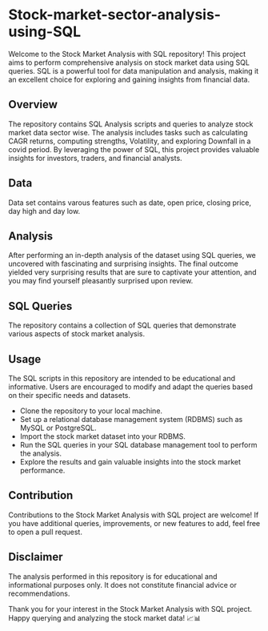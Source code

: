 # Stock-market-sector-analysis-using-SQL
Welcome to the Stock Market Analysis with SQL repository! This project aims to perform comprehensive analysis 
on stock market data using SQL queries. SQL is a powerful tool for data manipulation and analysis, 
making it an excellent choice for exploring and gaining insights from financial data.

## Overview
The repository contains SQL Analysis scripts and queries to analyze stock market data sector wise. 
The analysis includes tasks such as calculating CAGR returns, computing strengths, Volatility, 
and exploring Downfall in a covid period. By leveraging the power of SQL, this project provides 
valuable insights for investors, traders, and financial analysts.

## Data
Data set contains varous features such as date, open price, closing price, day high and day low.

## Analysis
After performing an in-depth analysis of the dataset using SQL queries, we uncovered with fascinating 
and surprising insights. The final outcome yielded very surprising results that are sure to captivate 
your attention, and you may find yourself pleasantly surprised upon review.

## SQL Queries
The repository contains a collection of SQL queries that demonstrate various aspects of stock market analysis.

## Usage
The SQL scripts in this repository are intended to be educational and informative. Users are encouraged to modify and adapt the queries based on their specific needs and datasets. 

* Clone the repository to your local machine.
* Set up a relational database management system (RDBMS) such as MySQL or PostgreSQL.
* Import the stock market dataset into your RDBMS.
* Run the SQL queries in your SQL database management tool to perform the analysis.
* Explore the results and gain valuable insights into the stock market performance.

## Contribution
Contributions to the Stock Market Analysis with SQL project are welcome! If you have additional queries, improvements, or new features to add, feel free to open a pull request.

## Disclaimer
The analysis performed in this repository is for educational and informational purposes only. It does not constitute financial advice or recommendations.

Thank you for your interest in the Stock Market Analysis with SQL project. Happy querying and analyzing the stock market data! 📈📊

